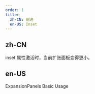 ```yaml
---
order: 1
title:
  zh-CN: 缩进
  en-US: Inset
---
```


## zh-CN

inset 属性激活时，当前扩张面板变得更小。

## en-US

ExpansionPanels Basic Usage